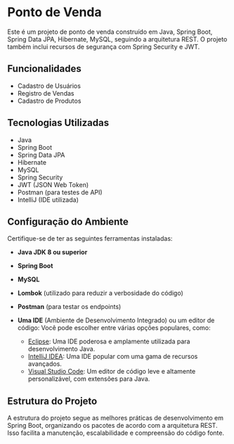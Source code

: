 # Ponto de Venda 

Este é um projeto de ponto de venda construído em Java, Spring Boot, Spring Data JPA, Hibernate, MySQL, seguindo a arquitetura REST. O projeto também inclui recursos de segurança com Spring Security e JWT.

## Funcionalidades

- Cadastro de Usuários
- Registro de Vendas
- Cadastro de Produtos

## Tecnologias Utilizadas

- Java
- Spring Boot
- Spring Data JPA
- Hibernate
- MySQL
- Spring Security
- JWT (JSON Web Token)
- Postman (para testes de API)
- IntelliJ (IDE utilizada)

## Configuração do Ambiente

Certifique-se de ter as seguintes ferramentas instaladas:

- **Java JDK 8 ou superior**
- **Spring Boot**
- **MySQL**
- **Lombok** (utilizado para reduzir a verbosidade do código)
- **Postman** (para testar os endpoints)
- **Uma IDE** (Ambiente de Desenvolvimento Integrado) ou um editor de código: Você pode escolher entre várias opções populares, como:

  - [Eclipse](https://www.eclipse.org/downloads/): Uma IDE poderosa e amplamente utilizada para desenvolvimento Java.
  - [IntelliJ IDEA](https://www.jetbrains.com/idea/download/): Uma IDE popular com uma gama de recursos avançados.
  - [Visual Studio Code](https://code.visualstudio.com/download): Um editor de código leve e altamente personalizável, com extensões para Java.
    
## Estrutura do Projeto

A estrutura do projeto segue as melhores práticas de desenvolvimento em Spring Boot, organizando os pacotes de acordo com a arquitetura REST. Isso facilita a manutenção, escalabilidade e compreensão do código fonte.


